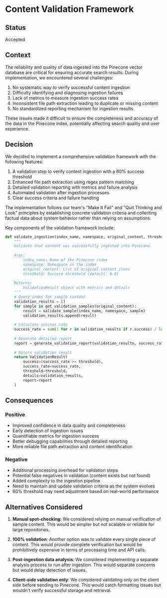 # Content Validation Framework

## Status
Accepted

## Context
The reliability and quality of data ingested into the Pinecone vector database are critical for ensuring accurate search results. During implementation, we encountered several challenges:

1. No systematic way to verify successful content ingestion
2. Difficulty identifying and diagnosing ingestion failures
3. Lack of metrics to measure ingestion success rates
4. Inconsistent file path extraction leading to duplicate or missing content
5. No standardized reporting mechanism for ingestion results

These issues made it difficult to ensure the completeness and accuracy of the data in the Pinecone index, potentially affecting search quality and user experience.

## Decision
We decided to implement a comprehensive validation framework with the following features:

1. A validation step to verify content ingestion with a 60% success threshold
2. Enhanced file path extraction using regex pattern matching
3. Detailed validation reporting with metrics and failure analysis
4. Automated validation after ingestion processes
5. Clear success criteria and failure handling

The implementation follows our team's "Make It Fail" and "Quit Thinking and Look" principles by establishing concrete validation criteria and collecting factual data about system behavior rather than relying on assumptions.

Key components of the validation framework include:

```python
def validate_ingestion(index_name, namespace, original_content, threshold=0.6):
    """
    Validate that content was successfully ingested into Pinecone.
    
    Args:
        index_name: Name of the Pinecone index
        namespace: Namespace in the index
        original_content: List of original content items
        threshold: Success threshold (default: 0.6)
        
    Returns:
        ValidationResult object with metrics and details
    """
    # Query index for sample content
    validation_results = []
    for sample in get_validation_samples(original_content):
        result = validate_sample(index_name, namespace, sample)
        validation_results.append(result)
    
    # Calculate success rate
    success_rate = sum(1 for r in validation_results if r.success) / len(validation_results)
    
    # Generate detailed report
    report = generate_validation_report(validation_results, success_rate, threshold)
    
    # Return validation result
    return ValidationResult(
        success=(success_rate >= threshold),
        success_rate=success_rate,
        threshold=threshold,
        details=validation_results,
        report=report
    )
```

## Consequences

### Positive
- Improved confidence in data quality and completeness
- Early detection of ingestion issues
- Quantifiable metrics for ingestion success
- Better debugging capabilities through detailed reporting
- More reliable file path extraction and content identification

### Negative
- Additional processing overhead for validation steps
- Potential false negatives in validation (content exists but not found)
- Added complexity to the ingestion pipeline
- Need to maintain and update validation criteria as the system evolves
- 60% threshold may need adjustment based on real-world performance

## Alternatives Considered

1. **Manual spot-checking**: We considered relying on manual verification of sample content. This would be simpler but not scalable or reliable for large repositories.

2. **100% validation**: Another option was to validate every single piece of content. This would provide complete verification but would be prohibitively expensive in terms of processing time and API calls.

3. **Post-ingestion data analysis**: We considered implementing a separate analysis process to run after ingestion. This would separate concerns but would delay detection of issues.

4. **Client-side validation only**: We considered validating only on the client side before sending to Pinecone. This would catch formatting issues but wouldn't verify successful storage and retrieval.

